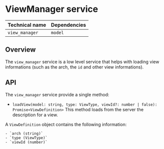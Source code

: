 # ViewManager service

| Technical name | Dependencies |
| -------------- | ------------ |
| `view_manager` | `model`      |

## Overview

The `view_manager` service is a low level service that helps with loading view
informations (such as the arch, the `id` and other view informations).

## API

The `view_manager` service provide a single method:

-   `loadView(model: string, type: ViewType, viewId?: number | false): Promise<ViewDefinition>`
    This method loads from the server the description for a view.

A `ViewDefinition` object contains the following information:

    - `arch (string)`
    - `type (ViewType)`
    - `viewId (number)`
